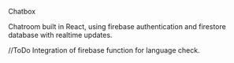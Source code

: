 Chatbox

Chatroom built in React, using firebase authentication and firestore database with realtime updates.

//ToDo
Integration of firebase function for language check.